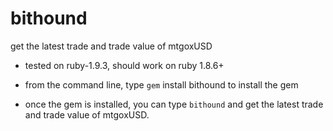 bithound
========

get the latest trade and trade value of mtgoxUSD

* tested on ruby-1.9.3, should work on ruby 1.8.6+

* from the command line, type `gem` install bithound to install the gem

* once the gem is installed, you can type `bithound` and get the latest trade and trade value of mtgoxUSD.
